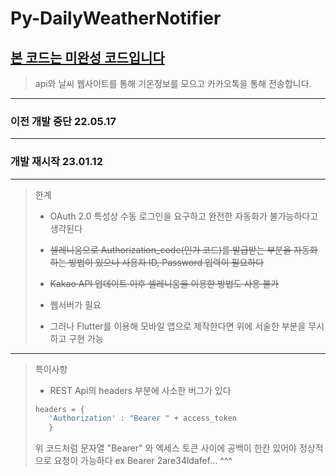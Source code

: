 # Py-DailyWeatherNotifier

## <u>본 코드는 미완성 코드입니다</u>

> api와 날씨 웹사이트를 통해 기온정보를 모으고 카카오톡을 통해 전송합니다.

---

### 이전 개발 중단 22.05.17

---

### 개발 재시작 23.01.12

---

> 한계
>
> - OAuth 2.0 특성상 수동 로그인을 요구하고 완전한 자동화가 불가능하다고 생각된다
>
> - ~~셀레니움으로 Authorization_code(인가 코드)를 발급받는 부분을 자동화하는 방법이 있으나 사용자 ID, Password 입력이 필요하다~~
> - ~~Kakao API 업데이트 이후 셀레니움을 이용한 방법도 사용 불가~~
>
> - 웹서버가 필요
>
> - 그러나 Flutter를 이용해 모바일 앱으로 제작한다면 위에 서술한 부분을 무시하고 구현 가능

---

> 특이사항
>
> - REST Api의 headers 부분에 사소한 버그가 있다
>
> ```python
> headers = {
>    'Authorization' : "Bearer " + access_token
>    }
> ```
>
> 위 코드처럼 문자열 "Bearer" 와 엑세스 토큰 사이에 공백이 한칸 있어야 정상적으로 요청이 가능하다
> ex Bearer 2are34ldafef...
> ^^^
